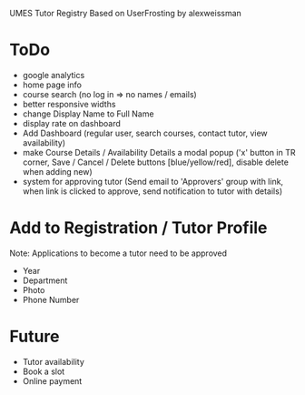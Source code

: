 UMES Tutor Registry
Based on UserFrosting by alexweissman

ToDo
====

 - google analytics
 - home page info
 - course search (no log in => no names / emails)
 - better responsive widths
 - change Display Name to Full Name
 - display rate on dashboard
 - Add Dashboard (regular user, search courses, contact tutor, view availability)
 - make Course Details / Availability Details a modal popup ('x' button in TR corner, Save / Cancel / Delete buttons [blue/yellow/red], disable delete when adding new)
 - system for approving tutor (Send email to 'Approvers' group with link, when link is clicked to approve, send notification to tutor with details)


Add to Registration / Tutor Profile
===================================

Note: Applications to become a tutor need to be approved
 - Year
 - Department
 - Photo
 - Phone Number


Future
======

 - Tutor availability
 - Book a slot
 - Online payment
